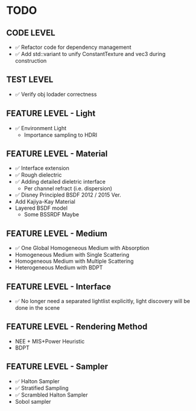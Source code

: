 # TODO

## CODE LEVEL
* ✅ Refactor code for dependency management
* ✅ Add std::variant to unify ConstantTexture and vec3 during construction

## TEST LEVEL
* ✅ Verify obj lodader correctness

## FEATURE LEVEL - Light
* ✅ Environment Light
   * Importance sampling to HDRI

## FEATURE LEVEL - Material
* ✅ Interface extension
* ✅ Rough dielectric
* ✅ Adding detailed dieletric interface
   * Per channel refract (i.e. dispersion)
* ✅ Disney Principled BSDF 2012 / 2015 Ver.
* Add Kajiya-Kay Material
* Layered BSDF model
   * Some BSSRDF Maybe

## FEATURE LEVEL - Medium
* ✅ One Global Homogeneous Medium with Absorption
* Homogeneous Medium with Single Scattering
* Homogeneous Medium with Multiple Scattering
* Heterogeneous Medium with BDPT

## FEATURE LEVEL - Interface
* ✅ No longer need a separated lightlist explicitly, light discovery will be done in the scene

## FEATURE LEVEL - Rendering Method
* NEE + MIS+Power Heuristic
* BDPT

## FEATURE LEVEL - Sampler
* ✅ Halton Sampler
* ✅ Stratified Sampling
* ✅ Scrambled Halton Sampler
* Sobol sampler